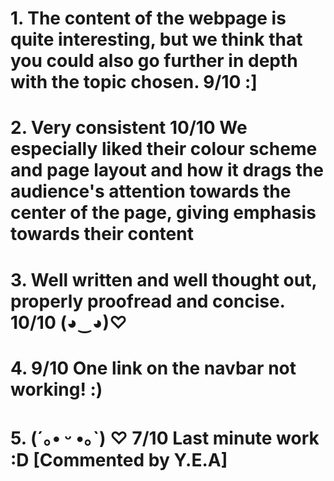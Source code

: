 # 1. The content of the webpage is quite interesting, but we think that you could also go further in depth with the topic chosen. 9/10 :] 
# 2. Very consistent 10/10 We especially liked their colour scheme and page layout and how it drags the audience's attention towards the center of the page, giving emphasis towards their content
# 3. Well written and well thought out, properly proofread and concise. 10/10 (◕‿◕)♡
# 4. 9/10 One link on the navbar not working! :)
# 5. (´｡• ᵕ •｡`) ♡ 7/10 Last minute work :D         [Commented by Y.E.A]
